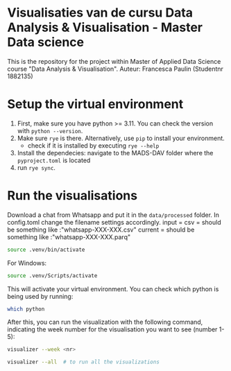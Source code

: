 # Visualisaties van de cursu Data Analysis & Visualisation - Master Data science


This is the repository for the project within Master of Applied Data Science course "Data Analysis & Visualisation".
Auteur: Francesca Paulin (Studentnr 1882135)

# Setup the virtual environment
1. First, make sure you have python >= 3.11. You can check the version with `python --version`.
2. Make sure `rye` is there. Alternatively, use `pip` to install your environment.
    - check if it is installed by executing `rye --help`
3. Install the dependecies: navigate to the MADS-DAV folder where the `pyproject.toml` is located 
4. run `rye sync`.


# Run the visualisations

Download a chat from Whatsapp and put it in the `data/processed` folder.
In config.toml change the filename settings accordingly. 
input = <name of the source file>
csv = <name of the csv file> should be something like :"whatsapp-XXX-XXX.csv"
current = <name of the parq file> should be something like :"whatsapp-XXX-XXX.parq"

```bash
source .venv/bin/activate
```
For Windows:

```bash
source .venv/Scripts/activate
```

This will activate your virtual environment.
You can check which python is being used by running:
```bash
which python
```

After this, you can run the visualization with the following command, indicating the week number for the visualisation you want to see (number 1-5):

```bash
visualizer --week <nr>
```

```bash
visualizer --all  # to run all the visualizations
```
